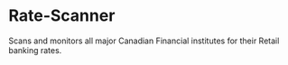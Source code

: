 # Rate-Scanner
Scans and monitors all major Canadian Financial institutes for their Retail banking rates.
